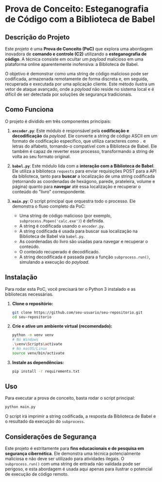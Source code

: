 # Prova de Conceito: Esteganografia de Código com a Biblioteca de Babel

## Descrição do Projeto

Este projeto é uma **Prova de Conceito (PoC)** que explora uma abordagem inovadora de **comando e controle (C2)** utilizando a **esteganografia de código**. A técnica consiste em ocultar um *payload* malicioso em uma plataforma online aparentemente inofensiva: a Biblioteca de Babel.

O objetivo é demonstrar como uma string de código malicioso pode ser codificada, armazenada remotamente de forma discreta e, em seguida, recuperada e executada por uma aplicação cliente. Este método ilustra um vetor de ataque avançado, onde a *payload* não reside no sistema local e é difícil de ser detectada por soluções de segurança tradicionais.

## Como Funciona

O projeto é dividido em três componentes principais:

1.  **`encoder.py`**: Este módulo é responsável pela **codificação e decodificação** da *payload*. Ele converte a string de código ASCII em um formato de codificação específico, que utiliza caracteres como `.` e letras do alfabeto, tornando-o compatível com a Biblioteca de Babel. Ele também é capaz de reverter esse processo, transformando a string de volta ao seu formato original.

2.  **`babel.py`**: Este módulo lida com a **interação com a Biblioteca de Babel**. Ele utiliza a biblioteca `requests` para enviar requisições POST para a API da biblioteca, tanto para **buscar** a localização de uma string codificada (retornando as coordenadas de hexágono, parede, prateleira, volume e página) quanto para **navegar** até essa localização e recuperar o conteúdo do "livro" correspondente.

3.  **`main.py`**: O script principal que orquestra todo o processo. Ele demonstra o fluxo completo da PoC:

      * Uma string de código malicioso (por exemplo, `subprocess.Popen('calc.exe')`) é definida.
      * A string é codificada usando o `encoder.py`.
      * A string codificada é usada para buscar sua localização na Biblioteca de Babel via `babel.py`.
      * As coordenadas do livro são usadas para navegar e recuperar o conteúdo.
      * O conteúdo recuperado é decodificado.
      * A string decodificada é passada para a função `subprocess.run()`, simulando a execução do *payload*.

## Instalação

Para rodar esta PoC, você precisará ter o Python 3 instalado e as bibliotecas necessárias.

1.  **Clone o repositório:**

    ```bash
    git clone https://github.com/seu-usuario/seu-repositorio.git
    cd seu-repositorio
    ```

2.  **Crie e ative um ambiente virtual (recomendado):**

    ```bash
    python -m venv venv
    # No Windows
    .\venv\Scripts\activate
    # No macOS/Linux
    source venv/bin/activate
    ```

3.  **Instale as dependências:**

    ```bash
    pip install -r requirements.txt
    ```

## Uso

Para executar a prova de conceito, basta rodar o script principal:

```bash
python main.py
```

O script irá imprimir a string codificada, a resposta da Biblioteca de Babel e o resultado da execução do `subprocess`.

## Considerações de Segurança

Este projeto é estritamente para **fins educacionais e de pesquisa em segurança cibernética**. Ele demonstra uma técnica potencialmente maliciosa e não deve ser utilizado para atividades ilegais. O `subprocess.run()` com uma string de entrada não validada pode ser perigoso, e esta abordagem é usada aqui apenas para ilustrar o potencial de execução de código remoto.